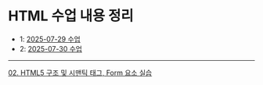 # HTML 수업 내용 정리
- 1: <a href="sub01.md">2025-07-29 수업</a>
- 2: <a href="sub0730.md">2025-07-30 수업</a>

---

<a href="https://husky-stitch-bf3.notion.site/02-HTML5-Form-23ba3ca97a4080f4a861d4d4424098f3?source=copy_link" target="_blank">02. HTML5 구조 및 시맨틱 태그, Form 요소 실습</a>